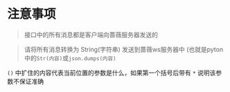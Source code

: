 # 注意事项

> 接口中的所有消息都是客户端向蔷薇服务器发送的

> 请将所有消息转换为 String(字符串) 发送到蔷薇ws服务器中 (也就是pyton中的`Str(内容)`或`json.dumps(内容)`

`()` 中扩住的内容代表当前位置的参数是什么，如果第一个括号后带有 `*` 说明该参数不保证准确